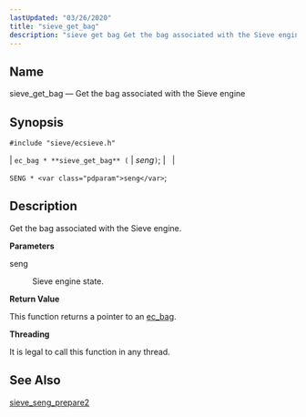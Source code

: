```yaml
---
lastUpdated: "03/26/2020"
title: "sieve_get_bag"
description: "sieve get bag Get the bag associated with the Sieve engine ec bag sieve get bag seng SENG seng Get the bag associated with the Sieve engine seng Sieve engine state This function returns a pointer to an ec bag It is legal to call this function in any thread..."
---
```


<a name="apis.sieve_get_bag"></a> 
## Name

sieve_get_bag — Get the bag associated with the Sieve engine

## Synopsis

`#include "sieve/ecsieve.h"`

| `ec_bag * **sieve_get_bag** (` | <var class="pdparam">seng</var>`)`; |   |

`SENG * <var class="pdparam">seng</var>`;<a name="idp60096800"></a> 
## Description

Get the bag associated with the Sieve engine.

**<a name="idp60098032"></a> Parameters**

<dl class="variablelist">

<dt>seng</dt>

<dd>

Sieve engine state.

</dd>

</dl>

**<a name="idp60100768"></a> Return Value**

This function returns a pointer to an [ec_bag](/momentum/3/3-api/structs-ec-bag).

**<a name="idp60102416"></a> Threading**

It is legal to call this function in any thread.

<a name="idp60103520"></a> 
## See Also

[sieve_seng_prepare2](/momentum/3/3-api/apis-sieve-seng-prepare-2)